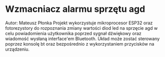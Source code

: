 # Wzmacniacz alarmu sprzętu agd
Autor: Mateusz Płonka
Projekt wykorzystuje mikroprocesor ESP32 oraz fotorezystory do rozpoznania zmiany wartości diod led na sprzęcie agd w celu powiadomienia użytkownika poprzed sygnał dźwiękowy oraz wiadomość wysłaną interface'em Bluetooth. Układ może zostać sterowany poprzez konsolę bt oraz bezpośrednio z wykorzystaniem przycisków na urządzeniu.
